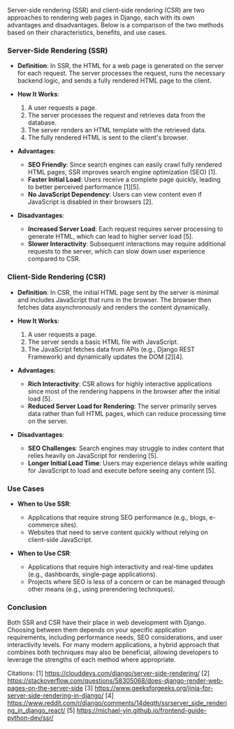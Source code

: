 Server-side rendering (SSR) and client-side rendering (CSR) are two approaches to rendering web pages in Django, each with its own advantages and disadvantages. Below is a comparison of the two methods based on their characteristics, benefits, and use cases.

### Server-Side Rendering (SSR)

- **Definition**: In SSR, the HTML for a web page is generated on the server for each request. The server processes the request, runs the necessary backend logic, and sends a fully rendered HTML page to the client.
  
- **How It Works**:
  1. A user requests a page.
  2. The server processes the request and retrieves data from the database.
  3. The server renders an HTML template with the retrieved data.
  4. The fully rendered HTML is sent to the client's browser.

- **Advantages**:
  - **SEO Friendly**: Since search engines can easily crawl fully rendered HTML pages, SSR improves search engine optimization (SEO) [1].
  - **Faster Initial Load**: Users receive a complete page quickly, leading to better perceived performance [1][5].
  - **No JavaScript Dependency**: Users can view content even if JavaScript is disabled in their browsers [2].

- **Disadvantages**:
  - **Increased Server Load**: Each request requires server processing to generate HTML, which can lead to higher server load [5].
  - **Slower Interactivity**: Subsequent interactions may require additional requests to the server, which can slow down user experience compared to CSR.

### Client-Side Rendering (CSR)

- **Definition**: In CSR, the initial HTML page sent by the server is minimal and includes JavaScript that runs in the browser. The browser then fetches data asynchronously and renders the content dynamically.

- **How It Works**:
  1. A user requests a page.
  2. The server sends a basic HTML file with JavaScript.
  3. The JavaScript fetches data from APIs (e.g., Django REST Framework) and dynamically updates the DOM [2][4].

- **Advantages**:
  - **Rich Interactivity**: CSR allows for highly interactive applications since most of the rendering happens in the browser after the initial load [5].
  - **Reduced Server Load for Rendering**: The server primarily serves data rather than full HTML pages, which can reduce processing time on the server.

- **Disadvantages**:
  - **SEO Challenges**: Search engines may struggle to index content that relies heavily on JavaScript for rendering [5].
  - **Longer Initial Load Time**: Users may experience delays while waiting for JavaScript to load and execute before seeing any content [5].

### Use Cases

- **When to Use SSR**:
  - Applications that require strong SEO performance (e.g., blogs, e-commerce sites).
  - Websites that need to serve content quickly without relying on client-side JavaScript.

- **When to Use CSR**:
  - Applications that require high interactivity and real-time updates (e.g., dashboards, single-page applications).
  - Projects where SEO is less of a concern or can be managed through other means (e.g., using prerendering techniques).

### Conclusion

Both SSR and CSR have their place in web development with Django. Choosing between them depends on your specific application requirements, including performance needs, SEO considerations, and user interactivity levels. For many modern applications, a hybrid approach that combines both techniques may also be beneficial, allowing developers to leverage the strengths of each method where appropriate.

Citations:
[1] https://clouddevs.com/django/server-side-rendering/
[2] https://stackoverflow.com/questions/58305068/does-django-render-web-pages-on-the-server-side
[3] https://www.geeksforgeeks.org/jinja-for-server-side-rendering-in-django/
[4] https://www.reddit.com/r/django/comments/14deqth/ssrserver_side_rendering_in_django_react/
[5] https://michael-yin.github.io/frontend-guide-python-dev/ssr/